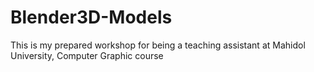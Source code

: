 # Blender3D-Models
This is my prepared workshop for being a teaching assistant at Mahidol University, Computer Graphic course
